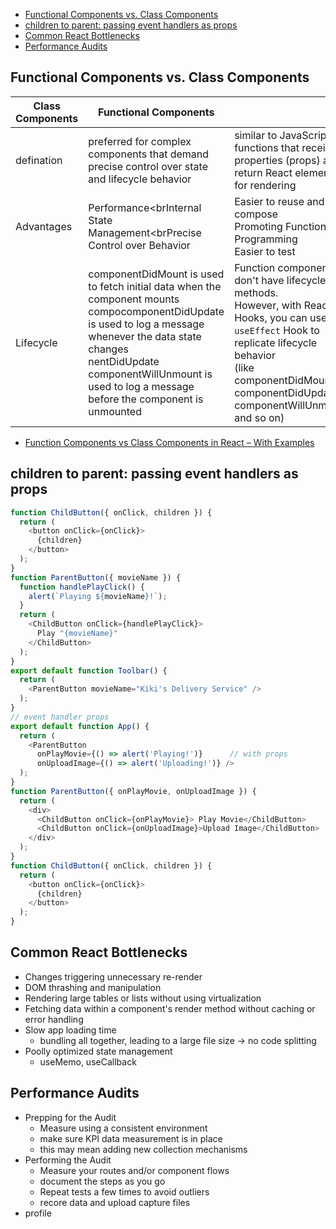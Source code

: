 - [Functional Components vs. Class Components](#functional-components-vs-class-components)
- [children to parent: passing event handlers as props](#children-to-parent-passing-event-handlers-as-props)
- [Common React Bottlenecks](#common-react-bottlenecks)
- [Performance Audits](#performance-audits)


## Functional Components vs. Class Components

|Class Components|Functional Components||
|---|---|---|
|defination |preferred for complex components that demand precise control over state and lifecycle behavior|similar to JavaScript functions that receive properties (props) and return React elements for rendering|
|Advantages|Performance<brInternal State Management<brPrecise Control over Behavior|Easier to reuse and compose<br>Promoting Functional Programming<br>Easier to test|
|Lifecycle |componentDidMount is used to fetch initial data when the component mounts<br> compocomponentDidUpdate is used to log a message whenever the data state changes<br>nentDidUpdate<br>componentWillUnmount is used to log a message before the component is unmounted|Function components don't have lifecycle methods. <br>However, with React Hooks, you can use the `useEffect` Hook to replicate lifecycle behavior <br>(like componentDidMount, componentDidUpdate, componentWillUnmount, and so on)|

- [Function Components vs Class Components in React – With Examples](https://www.freecodecamp.org/news/function-component-vs-class-component-in-react/)

## children to parent: passing event handlers as props

```ts
function ChildButton({ onClick, children }) {
  return (
    <button onClick={onClick}>
      {children}
    </button>
  );
}
function ParentButton({ movieName }) {
  function handlePlayClick() {
    alert(`Playing ${movieName}!`);
  }
  return (
    <ChildButton onClick={handlePlayClick}>
      Play "{movieName}"
    </ChildButton>
  );
}
export default function Toolbar() {
  return (
    <ParentButton movieName="Kiki's Delivery Service" />
  );
}
// event handler props
export default function App() {
  return (
    <ParentButton
      onPlayMovie={() => alert('Playing!')}      // with props
      onUploadImage={() => alert('Uploading!')} />
  );
}
function ParentButton({ onPlayMovie, onUploadImage }) {
  return (
    <div>
      <ChildButton onClick={onPlayMovie}> Play Movie</ChildButton>
      <ChildButton onClick={onUploadImage}>Upload Image</ChildButton>
    </div>
  );
}
function ChildButton({ onClick, children }) {
  return (
    <button onClick={onClick}>
      {children}
    </button>
  );
}
```

## Common React Bottlenecks

- Changes triggering unnecessary re-render
- DOM thrashing and manipulation
- Rendering large tables or lists without using virtualization
- Fetching data within a component's render method without caching or error handling
- Slow app loading time
  - bundling all together, leading to a large file size  -> no code splitting
- Poolly optimized state management
  - useMemo, useCallback

## Performance Audits

- Prepping for the Audit
  - Measure using a consistent environment
  - make sure KPI data measurement is in place
  - this may mean adding new collection mechanisms
- Performing the Audit
  - Measure your routes and/or component flows
  - document the steps as you go
  - Repeat tests a few times to avoid outliers
  - recore data and upload capture files
- profile
